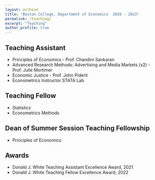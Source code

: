 ```yaml
---
layout: archive
title: "Boston College, Department of Economics  2019 - 2023"
permalink: /teaching/
excerpt: "Teaching"
author_profile: true
---
```


## Teaching Assistant
- Principles of Economics - Prof. Chandini Sankaran
- Advanced Research Methods: Advertising and Media Markets (x2) - Prof. Julie Mortimer 
- Economic Justice - Prof. John Piderit
- Econometrics Instructor STATA Lab 

## Teaching Fellow
- Statistics
- Econometrics Methods

## Dean of Summer Session Teaching Fellowship
- Principles of Economics 

## Awards
- Donald J. White Teaching Assistant Excellence Award, 2021
- Donald J. White Teaching Fellow Excellence Award, 2022
